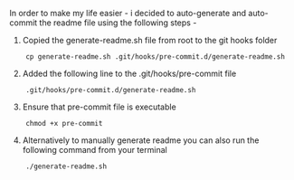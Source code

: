 

In order to make my life easier - i decided to auto-generate and auto-commit the readme file using the following steps -

1. Copied the generate-readme.sh file from root to the git hooks folder
~~~
    cp generate-readme.sh .git/hooks/pre-commit.d/generate-readme.sh
~~~
2. Added the following line to the .git/hooks/pre-commit file
~~~
    .git/hooks/pre-commit.d/generate-readme.sh
~~~
3. Ensure that pre-commit file is executable
~~~
    chmod +x pre-commit
~~~
4. Alternatively to manually generate readme you can also run the following command from your terminal
~~~
    ./generate-readme.sh
~~~
